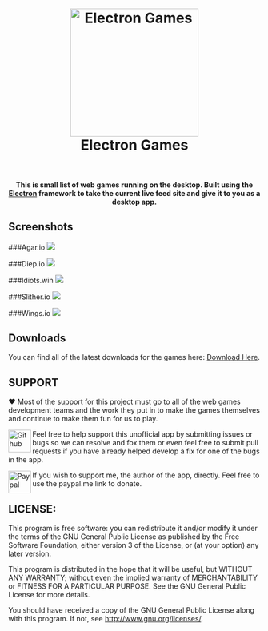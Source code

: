 <h1 align="center">
  <img alt='Electron Games' width='256' height='256' src="https://raw.githubusercontent.com/Meadowcottage/Electron-Games/master/img/logo-512.png">
  <br>
    Electron Games
  <br>
  <br>
</h1>

<h4 align="center">This is small list of web games running on the desktop. Built using the <a href="http://electron.atom.io/">Electron</a> framework to take the current live feed site and give it to you as a desktop app.</h4>

## Screenshots

###Agar.io
<img src="http://i.imgur.com/h4nzycM.png">

###Diep.io
<img src="http://i.imgur.com/ogfQx3C.png">

###Idiots.win
<img src="http://i.imgur.com/dSKdE3A.png">

###Slither.io
<img src="http://i.imgur.com/PzzqYJF.png">

###Wings.io
<img src="http://i.imgur.com/v8unhuc.png">

## Downloads

  You can find all of the latest downloads for the games here:
  [Download Here](https://github.com/Meadowcottage/Electron-Games/releases).

## SUPPORT

:heart: Most of the support for this project must go to all of the web games development teams and the work they put in to make the games themselves and continue to make them fun for us to play.

[<img width='45' height="45" align='left' alt='Github' src="https://upload.wikimedia.org/wikipedia/commons/9/91/Octicons-mark-github.svg">](https://github.com/Meadowcottage/Devrant.io) Feel free to help support this unofficial app by submitting issues or bugs so we can resolve and fox them or even feel free to submit pull requests if you have already helped develop a fix for one of the bugs in the app.

[<img width='45' height="45" align='left' alt='Paypal' src="https://upload.wikimedia.org/wikipedia/commons/5/53/PayPal_2014_logo.svg">](https://paypal.me/meadowcottage) If you wish to support me, the author of the app, directly. Feel free to use the paypal.me link to donate.

## LICENSE:

This program is free software: you can redistribute it and/or modify
it under the terms of the GNU General Public License as published by
the Free Software Foundation, either version 3 of the License, or
(at your option) any later version.

This program is distributed in the hope that it will be useful,
but WITHOUT ANY WARRANTY; without even the implied warranty of
MERCHANTABILITY or FITNESS FOR A PARTICULAR PURPOSE.  See the
GNU General Public License for more details.

You should have received a copy of the GNU General Public License
along with this program.  If not, see <http://www.gnu.org/licenses/>.
